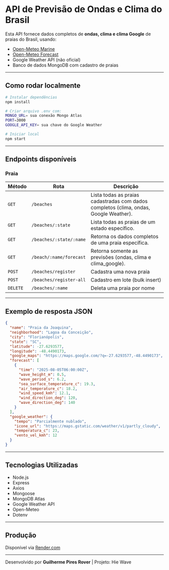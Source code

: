# API de Previsão de Ondas e Clima do Brasil

Esta API fornece dados completos de **ondas, clima e clima Google** de praias do Brasil, usando:
- [Open-Meteo Marine](https://open-meteo.com)
- [Open-Meteo Forecast](https://open-meteo.com)
- Google Weather API (não oficial)
- Banco de dados MongoDB com cadastro de praias

---

## Como rodar localmente

```bash
# Instalar dependências
npm install

# Criar arquivo .env com:
MONGO_URL= sua conexão Mongo Atlas
PORT=3000
GOOGLE_API_KEY= sua chave do Google Weather

# Iniciar local
npm start
```

---

## Endpoints disponíveis

### Praia
| Método | Rota | Descrição |
|--------|------|------------|
| `GET` | `/beaches` | Lista todas as praias cadastradas com dados completos (clima, ondas, Google Weather). |
| `GET` | `/beaches/:state` | Lista todas as praias de um estado específico. |
| `GET` | `/beaches/:state/:name` | Retorna os dados completos de uma praia específica. |
| `GET` | `/beach/:name/forecast` | Retorna somente as previsões (ondas, clima e clima_google). |
| `POST` | `/beaches/register` | Cadastra uma nova praia |
| `POST` | `/beaches/register-all` | Cadastro em lote (bulk insert) |
| `DELETE` | `/beaches/:name` | Deleta uma praia por nome |


---

## Exemplo de resposta JSON
```json
{
  "name": "Praia da Joaquina",
  "neighborhood": "Lagoa da Conceição",
  "city": "Florianópolis",
  "state": "SC",
  "latitude": -27.6293577,
  "longitude": -48.4490173,
  "google_maps": "https://maps.google.com/?q=-27.6293577,-48.4490173",
  "forecast": [
    {
      "time": "2025-08-05T06:00:00Z",
      "wave_height_m": 0.5,
      "wave_period_s": 6.2,
      "sea_surface_temperature_c": 19.3,
      "air_temperature_c": 18.2,
      "wind_speed_kmh": 12.1,
      "wind_direction_deg": 120,
      "wave_direction_deg": 140
    }
  ],
  "google_weather": {
    "tempo": "Parcialmente nublado",
    "icone_url": "https://maps.gstatic.com/weather/v1/partly_cloudy",
    "temperatura_c": 23,
    "vento_vel_kmh": 12
  }
}
```

---

## Tecnologias Utilizadas

- Node.js
- Express
- Axios
- Mongoose
- MongoDB Atlas
- Google Weather API
- Open-Meteo
- Dotenv

---

## Produção

Disponível via [Render.com](https://api-previsao-ondas.onrender.com/)

---

Desenvolvido por **Guilherme Pires Rover** | Projeto: Hie Wave 
